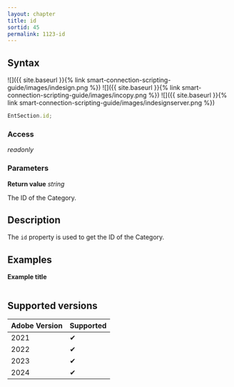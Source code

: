 ```yaml
---
layout: chapter
title: id
sortid: 45
permalink: 1123-id
---
```


## Syntax

![]({{ site.baseurl }}{% link smart-connection-scripting-guide/images/indesign.png %}) ![]({{ site.baseurl }}{% link smart-connection-scripting-guide/images/incopy.png %}) ![]({{ site.baseurl }}{% link smart-connection-scripting-guide/images/indesignserver.png %})

```javascript
EntSection.id;
```

### Access

_readonly_

### Parameters

**Return value** _string_

The ID of the Category.

## Description

The `id` property is used to get the ID of the Category.

## Examples

**Example title**

```javascript

```

## Supported versions

| Adobe Version | Supported |
| ------------- | --------- |
| 2021          | ✔         |
| 2022          | ✔         |
| 2023          | ✔         |
| 2024          | ✔         |
